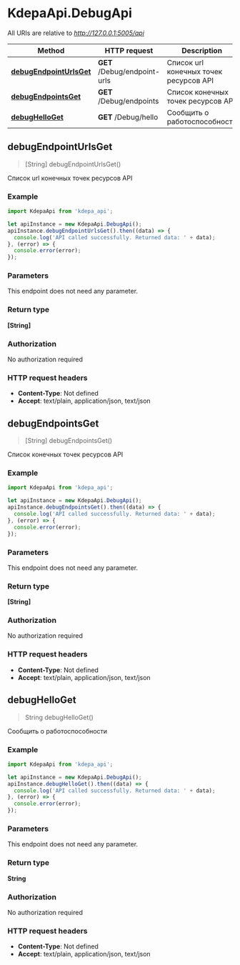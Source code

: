 # KdepaApi.DebugApi

All URIs are relative to *http://127.0.0.1:5005/api*

Method | HTTP request | Description
------------- | ------------- | -------------
[**debugEndpointUrlsGet**](DebugApi.md#debugEndpointUrlsGet) | **GET** /Debug/endpoint-urls | Список url конечных точек ресурсов API
[**debugEndpointsGet**](DebugApi.md#debugEndpointsGet) | **GET** /Debug/endpoints | Список конечных точек ресурсов API
[**debugHelloGet**](DebugApi.md#debugHelloGet) | **GET** /Debug/hello | Сообщить о работоспособности



## debugEndpointUrlsGet

> [String] debugEndpointUrlsGet()

Список url конечных точек ресурсов API

### Example

```javascript
import KdepaApi from 'kdepa_api';

let apiInstance = new KdepaApi.DebugApi();
apiInstance.debugEndpointUrlsGet().then((data) => {
  console.log('API called successfully. Returned data: ' + data);
}, (error) => {
  console.error(error);
});

```

### Parameters

This endpoint does not need any parameter.

### Return type

**[String]**

### Authorization

No authorization required

### HTTP request headers

- **Content-Type**: Not defined
- **Accept**: text/plain, application/json, text/json


## debugEndpointsGet

> [String] debugEndpointsGet()

Список конечных точек ресурсов API

### Example

```javascript
import KdepaApi from 'kdepa_api';

let apiInstance = new KdepaApi.DebugApi();
apiInstance.debugEndpointsGet().then((data) => {
  console.log('API called successfully. Returned data: ' + data);
}, (error) => {
  console.error(error);
});

```

### Parameters

This endpoint does not need any parameter.

### Return type

**[String]**

### Authorization

No authorization required

### HTTP request headers

- **Content-Type**: Not defined
- **Accept**: text/plain, application/json, text/json


## debugHelloGet

> String debugHelloGet()

Сообщить о работоспособности

### Example

```javascript
import KdepaApi from 'kdepa_api';

let apiInstance = new KdepaApi.DebugApi();
apiInstance.debugHelloGet().then((data) => {
  console.log('API called successfully. Returned data: ' + data);
}, (error) => {
  console.error(error);
});

```

### Parameters

This endpoint does not need any parameter.

### Return type

**String**

### Authorization

No authorization required

### HTTP request headers

- **Content-Type**: Not defined
- **Accept**: text/plain, application/json, text/json

